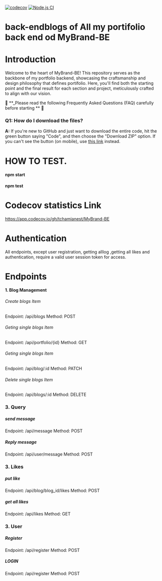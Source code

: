 [![codecov](https://codecov.io/github/tchamianest/MyBrand-BE/graph/badge.svg?token=ZQK3VYHML4)](https://codecov.io/github/tchamianest/MyBrand-BE)
[![Node.js CI](https://github.com/tchamianest/MyBrand-BE/actions/workflows/testing.yml/badge.svg)](https://github.com/tchamianest/MyBrand-BE/actions/workflows/testing.yml)
# back-endblogs of All my portifolio back end od MyBrand-BE

# Introduction
Welcome to the heart of MyBrand-BE! This repository serves as the backbone of my portfolio backend, showcasing the craftsmanship and design philosophy that defines portifolio. Here, you'll find both the starting point and the final result for each section and project, meticulously crafted to align with our vision.


🚨 **_Please read the following Frequently Asked Questions (FAQ) carefully before starting ** 🚨

### Q1: How do I download the files?
**A:** If you're new to GitHub and just want to download the entire code, hit the green button saying "Code", and then choose the "Download ZIP" option. If you can't see the button (on mobile), use [this link](https://github.com/tchamianest/MyBrand-BE.git) instead.

# HOW TO TEST.
 <h4>npm start</h4> 
 <h4>npm test</h4> 

# Codecov  statistics Link
<https://app.codecov.io/gh/tchamianest/MyBrand-BE>

# Authentication

All endpoints, except user registration, getting alllog ,getting all likes and authentication, require a valid user session token for access.

# Endpoints

#### 1. Blog Management

###### Create blogs Item
Endpoint: /api/blogs
Method: POST

###### Geting single blogs Item
Endpoint: /api/portfolio/{id}
Method: GET

###### Geting single blogs Item
Endpoint: /api/blog/:id
Method: PATCH

###### Delete single blogs Item
Endpoint: /api/blogs/:id
Method: DELETE

### 3. Query 
##### send message
Endpoint: /api/message
Method: POST

##### Reply message
Endpoint: /api/user/message
Method: POST

### 3. Likes

##### put  like
Endpoint: /api/blog/blog_id/likes
Method: POST 

##### get all likes
Endpoint: /api/likes
Method: GET

### 3. User


##### Register
Endpoint: /api/register
Method: POST

##### LOGIN
Endpoint: /api/register
Method: POST
